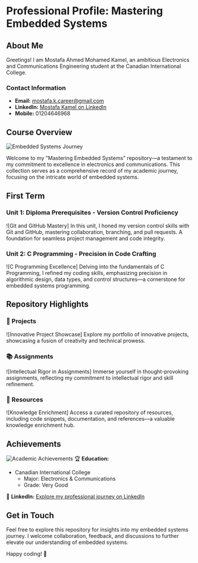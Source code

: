 # Professional Profile: Mastering Embedded Systems

## About Me

Greetings! I am Mostafa Ahmed Mohamed Kamel, an ambitious Electronics and Communications Engineering student at the Canadian International College.

### Contact Information
- **Email:** mostafa.k.career@gmail.com
- **LinkedIn:** [Mostafa Kamel on LinkedIn](https://www.linkedin.com/in/mostafa-kamel-elsoudy-1b640618b/)
- **Mobile:** 01204646968

## Course Overview

![Embedded Systems Journey](https://drive.google.com/file/d/192duWB_k8E8Cnht-i0ArKhxZBC6o13GK/view?usp=sharing)

Welcome to my "Mastering Embedded Systems" repository—a testament to my commitment to excellence in electronics and communications. This collection serves as a comprehensive record of my academic journey, focusing on the intricate world of embedded systems.

## First Term

### Unit 1: Diploma Prerequisites - Version Control Proficiency

![Git and GitHub Mastery]
In this unit, I honed my version control skills with Git and GitHub, mastering collaboration, branching, and pull requests. A foundation for seamless project management and code integrity.

### Unit 2: C Programming - Precision in Code Crafting

![C Programming Excellence]
Delving into the fundamentals of C Programming, I refined my coding skills, emphasizing precision in algorithmic design, data types, and control structures—a cornerstone for embedded systems programming.

<!-- 
### Unit 3: Embedded C - Orchestrating Harmony in Microcontrollers

[More commented units here...]

### Unit 17: Embedded Linux Basics - Navigating the Linux Cosmos

Embarking on a journey into the basics of Embedded Linux. Exploring the integration of Linux in embedded systems, uncovering the power of open-source in the embedded universe.
-->

## Repository Highlights

### 🚀 Projects

![Innovative Project Showcase]
Explore my portfolio of innovative projects, showcasing a fusion of creativity and technical prowess.

### 📚 Assignments

![Intellectual Rigor in Assignments]
Immerse yourself in thought-provoking assignments, reflecting my commitment to intellectual rigor and skill refinement.

### 📖 Resources

![Knowledge Enrichment]
Access a curated repository of resources, including code snippets, documentation, and references—a valuable knowledge enrichment hub.

## Achievements

![Academic Achievements](https://drive.google.com/file/d/192duWB_k8E8Cnht-i0ArKhxZBC6o13GK/view?usp=sharing)
🏆 **Education:**
- Canadian International College
  - Major: Electronics & Communications
  - Grade: Very Good

🔗 **LinkedIn:** [Explore my professional journey on LinkedIn](https://www.linkedin.com/in/mostafa-kamel-elsoudy-1b640618b/)

## Get in Touch

Feel free to explore this repository for insights into my embedded systems journey. I welcome collaboration, feedback, and discussions to further elevate our understanding of embedded systems.

Happy coding! 🌟
